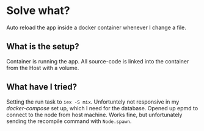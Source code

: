 # Solve what?
Auto reload the app inside a docker container whenever I change a file.


## What is the setup?
Container is running the app. All source-code is linked into the container from the Host with a volume.

## What have I tried?
Setting the run task to `iex -S mix`. Unfortuntely not responsive in my *docker-compose* set up, which I need for the database.
Opened up epmd to connect to the node from host machine. Works fine, but unfortunately sending the recompile command with `Node.spawn`.
